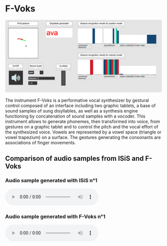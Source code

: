 # F-Voks

![dddd ](Images/f-voks1.png)

The instrument F-Voks is a performative vocal synthesizer by gestural control composed of an interface including two graphic tablets, a base of sound samples of sung disyllables, as well as a synthesis engine functioning by concatenation of sound samples with a vocoder. This instrument allows to generate phonemes, then transformed into voice, from gestures on a graphic tablet and to control the pitch and the vocal effort of the synthesized voice. Vowels are represented by a vowel space (triangle or vowel trapezium) on a surface. The gestures generating the consonants are associations of finger movements.

## Comparison of audio samples from ISiS and F-Voks

### Audio sample generated with ISiS n°1
<audio controls>
  <source src="samples/isis1.wav" type="audio/wav">
Your browser does not support the audio element.
</audio>

### Audio sample generated with F-Voks n°1
<audio controls>
  <source src="samples/f-voks1.wav" type="audio/wav">
Your browser does not support the audio element.
</audio>
